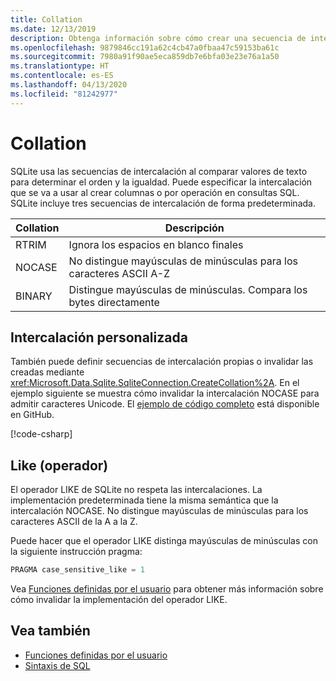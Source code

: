 ```yaml
---
title: Collation
ms.date: 12/13/2019
description: Obtenga información sobre cómo crear una secuencia de intercalación personalizada.
ms.openlocfilehash: 9879846cc191a62c4cb47a0fbaa47c59153ba61c
ms.sourcegitcommit: 7980a91f90ae5eca859db7e6bfa03e23e76a1a50
ms.translationtype: HT
ms.contentlocale: es-ES
ms.lasthandoff: 04/13/2020
ms.locfileid: "81242977"
---
```

# <a name="collation"></a>Collation

SQLite usa las secuencias de intercalación al comparar valores de texto para determinar el orden y la igualdad. Puede especificar la intercalación que se va a usar al crear columnas o por operación en consultas SQL. SQLite incluye tres secuencias de intercalación de forma predeterminada.

| Collation | Descripción                               |
| --------- | ----------------------------------------- |
| RTRIM     | Ignora los espacios en blanco finales               |
| NOCASE    | No distingue mayúsculas de minúsculas para los caracteres ASCII A-Z |
| BINARY    | Distingue mayúsculas de minúsculas. Compara los bytes directamente   |

## <a name="custom-collation"></a>Intercalación personalizada

También puede definir secuencias de intercalación propias o invalidar las creadas mediante <xref:Microsoft.Data.Sqlite.SqliteConnection.CreateCollation%2A>. En el ejemplo siguiente se muestra cómo invalidar la intercalación NOCASE para admitir caracteres Unicode. El [ejemplo de código completo](https://github.com/dotnet/docs/blob/master/samples/snippets/standard/data/sqlite/CollationSample/Program.cs) está disponible en GitHub.

[!code-csharp[](../../../../samples/snippets/standard/data/sqlite/CollationSample/Program.cs?name=snippet_Collation)]

## <a name="like-operator"></a>Like (operador)

El operador LIKE de SQLite no respeta las intercalaciones. La implementación predeterminada tiene la misma semántica que la intercalación NOCASE. No distingue mayúsculas de minúsculas para los caracteres ASCII de la A a la Z.

Puede hacer que el operador LIKE distinga mayúsculas de minúsculas con la siguiente instrucción pragma:

```sql
PRAGMA case_sensitive_like = 1
```

Vea [Funciones definidas por el usuario](user-defined-functions.md) para obtener más información sobre cómo invalidar la implementación del operador LIKE.

## <a name="see-also"></a>Vea también

* [Funciones definidas por el usuario](user-defined-functions.md)
* [Sintaxis de SQL](https://www.sqlite.org/lang.html)
